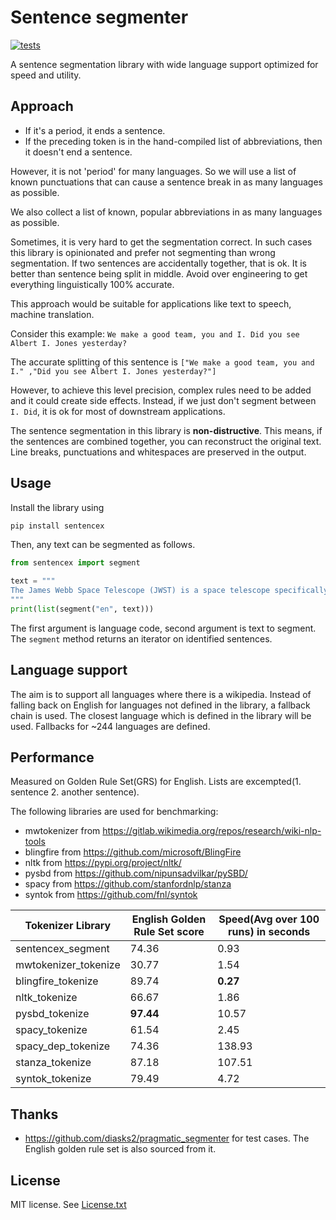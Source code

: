 # Sentence segmenter

[![tests](https://github.com/santhoshtr/sentencex/actions/workflows/tests.yaml/badge.svg)](https://github.com/santhoshtr/sentencex/actions/workflows/tests.yaml)

A sentence segmentation library with wide language support optimized for speed and utility.

## Approach

- If it's a period, it ends a sentence.
- If the preceding token is in the hand-compiled list of abbreviations, then it doesn't end a sentence.

However, it is not 'period' for many languages. So we will use a list of known punctuations that can cause a sentence break in as many languages as possible.

We also collect a list of known, popular abbreviations in as many languages as possible.

Sometimes, it is very hard to get the segmentation correct. In such cases this library is opinionated and prefer not segmenting than wrong segmentation.  If two sentences are accidentally together, that is ok. It is better than sentence being split in middle.
Avoid over engineering to get everything linguistically 100% accurate.

This approach would be suitable for applications like text to speech, machine translation.

Consider this example: `We make a good team, you and I. Did you see Albert I. Jones yesterday?`

The accurate splitting of this sentence is
`["We make a good team, you and I." ,"Did you see Albert I. Jones yesterday?"]`

However, to achieve this level precision, complex rules need to be added and it could create side effects. Instead, if we just don't segment between `I. Did`, it is ok for most of downstream applications.

The sentence segmentation in this library is **non-distructive**. This means, if the sentences are combined together, you can reconstruct the original text. Line breaks, punctuations and whitespaces are preserved in the output.

## Usage

Install the library using

```bash
pip install sentencex
```

Then, any text can be segmented as follows.

```python
from sentencex import segment

text = """
The James Webb Space Telescope (JWST) is a space telescope specifically designed to conduct infrared astronomy. The U.S. National Aeronautics and Space Administration (NASA) led Webb's design and development")
"""
print(list(segment("en", text)))

```

The first argument is language code, second argument is text to segment. The `segment` method returns an iterator on identified sentences.

## Language support

The aim is to support all languages where there is a wikipedia. Instead of falling back on English for languages not defined in the library, a fallback chain is used. The closest language which is defined in the library will be used. Fallbacks for ~244 languages are defined.

## Performance

Measured on Golden Rule Set(GRS) for English. Lists are excempted(1. sentence 2. another sentence).

The following libraries are used for benchmarking:

* mwtokenizer from https://gitlab.wikimedia.org/repos/research/wiki-nlp-tools
* blingfire from https://github.com/microsoft/BlingFire
* nltk from https://pypi.org/project/nltk/
* pysbd from https://github.com/nipunsadvilkar/pySBD/
* spacy from https://github.com/stanfordnlp/stanza
* syntok from https://github.com/fnl/syntok


| Tokenizer Library               |  English Golden Rule Set score    | Speed(Avg over 100 runs) in seconds |
|--------------------------|------------|-----------|
| sentencex_segment |    74.36  |     0.93 |
| mwtokenizer_tokenize      |    30.77  |    1.54  |
| blingfire_tokenize        |    89.74  |    **0.27**  |
| nltk_tokenize             |    66.67  |    1.86  |
| pysbd_tokenize            |**97.44**  |    10.57 |
| spacy_tokenize            |    61.54  |     2.45 |
| spacy_dep_tokenize        |   74.36   |   138.93 |
| stanza_tokenize           |   87.18   |   107.51 |
| syntok_tokenize           |    79.49  |     4.72 |

## Thanks

* https://github.com/diasks2/pragmatic_segmenter for test cases. The English golden rule set is also sourced from it.

## License

MIT license. See [License.txt](./LICENSE.txt)
